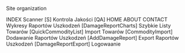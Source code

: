 

Site organization

INDEX
	Scanner [S]
	Kontrola Jakości [QA]
		HOME
		ABOUT
		CONTACT
		Wykresy Raportów Uszkodzeń [DamageReportCharts]
		Szybkie Listy Towarów [QuickCommodityList]
		Import Towarów [CommodityImport]
		Dodawanie Raportów Uszkodzeń [AddDamageReport]
		Export Raportów Uszkodzeń [DamageReportExport]
	Logowaanie
		
		
